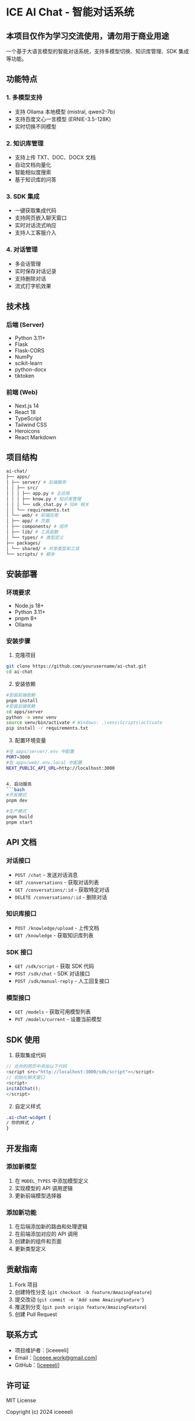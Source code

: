 # ICE AI Chat - 智能对话系统
## 本项目仅作为学习交流使用，请勿用于商业用途

一个基于大语言模型的智能对话系统，支持多模型切换、知识库管理、SDK 集成等功能。


## 功能特点

### 1. 多模型支持
- 支持 Ollama 本地模型 (mistral, qwen2-7b)
- 支持百度文心一言模型 (ERNIE-3.5-128K)
- 实时切换不同模型

### 2. 知识库管理
- 支持上传 TXT、DOC、DOCX 文档
- 自动文档向量化
- 智能相似度搜索
- 基于知识库的问答

### 3. SDK 集成
- 一键获取集成代码
- 支持网页嵌入聊天窗口
- 实时对话流式响应
- 支持人工客服介入

### 4. 对话管理
- 多会话管理
- 实时保存对话记录
- 支持删除对话
- 流式打字机效果

## 技术栈

### 后端 (Server)
- Python 3.11+
- Flask
- Flask-CORS
- NumPy
- scikit-learn
- python-docx
- tiktoken

### 前端 (Web)
- Next.js 14
- React 18
- TypeScript
- Tailwind CSS
- Heroicons
- React Markdown

## 项目结构
```bash
ai-chat/
├── apps/
│ ├── server/ # 后端服务
│ │ ├── src/
│ │ │ ├── app.py # 主应用
│ │ │ ├── know.py # 知识库管理
│ │ │ └── sdk_chat.py # SDK 相关
│ │ └── requirements.txt
│ └── web/ # 前端应用
│ ├── app/ # 页面
│ ├── components/ # 组件
│ ├── lib/ # 工具函数
│ └── types/ # 类型定义
├── packages/
│ └── shared/ # 共享类型和工具
└── scripts/ # 脚本
```

## 安装部署

### 环境要求
- Node.js 18+
- Python 3.11+
- pnpm 8+
- Ollama

### 安装步骤

1. 克隆项目
```bash
git clone https://github.com/yourusername/ai-chat.git
cd ai-chat
```

2. 安装依赖
```bash
#安装前端依赖
pnpm install
#安装后端依赖
cd apps/server
python -m venv venv
source venv/bin/activate # Windows: .\venv\Scripts\activate
pip install -r requirements.txt
```

3. 配置环境变量
```bash
#在 apps/server/.env 中配置
PORT=3000
#在 apps/web/.env.local 中配置
NEXT_PUBLIC_API_URL=http://localhost:3000


4. 启动服务
```bash
#开发模式
pnpm dev

#生产模式
pnpm build
pnpm start
```

## API 文档

### 对话接口
- `POST /chat` - 发送对话消息
- `GET /conversations` - 获取对话列表
- `GET /conversations/:id` - 获取特定对话
- `DELETE /conversations/:id` - 删除对话

### 知识库接口
- `POST /knowledge/upload` - 上传文档
- `GET /knowledge` - 获取知识库列表

### SDK 接口
- `GET /sdk/script` - 获取 SDK 代码
- `POST /sdk/chat` - SDK 对话接口
- `POST /sdk/manual-reply` - 人工回复接口

### 模型接口
- `GET /models` - 获取可用模型列表
- `PUT /models/current` - 设置当前模型

## SDK 使用

1. 获取集成代码
```js
// 在你的网页中添加以下代码
<script src="http://localhost:3000/sdk/script"></script>
// 初始化聊天窗口
<script>
initAIChat();
</script>
```

2. 自定义样式
```css
.ai-chat-widget {
/ 你的样式 /
}
```

## 开发指南

### 添加新模型
1. 在 `MODEL_TYPES` 中添加模型定义
2. 实现模型的 API 调用逻辑
3. 更新前端模型选择器

### 添加新功能
1. 在后端添加新的路由和处理逻辑
2. 在前端添加对应的 API 调用
3. 创建新的组件和页面
4. 更新类型定义

## 贡献指南

1. Fork 项目
2. 创建特性分支 (`git checkout -b feature/AmazingFeature`)
3. 提交改动 (`git commit -m 'Add some AmazingFeature'`)
4. 推送到分支 (`git push origin feature/AmazingFeature`)
5. 创建 Pull Request

## 联系方式

- 项目维护者：[iceeeeli]
- Email：[iceeee.work@gmail.com]
- GitHub：[[iceeeeli](https://github.com/iceeeeli)]

## 许可证

MIT License

Copyright (c) 2024 iceeeeli